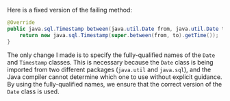 Here is a fixed version of the failing method:

```java
@Override
public java.sql.Timestamp between(java.util.Date from, java.util.Date to) throws IllegalArgumentException {
    return new java.sql.Timestamp(super.between(from, to).getTime());
}
```

The only change I made is to specify the fully-qualified names of the `Date` and `Timestamp` classes. This is necessary because the `Date` class is being imported from two different packages (`java.util` and `java.sql`), and the Java compiler cannot determine which one to use without explicit guidance. By using the fully-qualified names, we ensure that the correct version of the `Date` class is used.